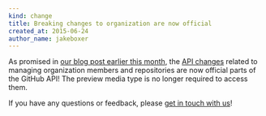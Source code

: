 ```yaml
---
kind: change
title: Breaking changes to organization are now official
created_at: 2015-06-24
author_name: jakeboxer
---
```


As promised in [our blog post earlier this month][notice], the [API changes][api-changes] related to managing organization members and repositories are now official parts of the GitHub API! The preview media type is no longer required to access them.

If you have any questions or feedback, please [get in touch with us][contact]!

[notice]: /changes/2015-06-10-breaking-changes-to-organization-permissions-coming-on-june-24
[api-changes]: /changes/2014-12-08-organization-permissions-api-preview/
[contact]: https://github.com/contact?form[subject]=Organization+Permissions+API
